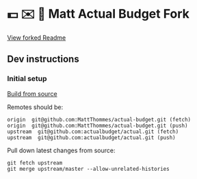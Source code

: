 # 💵 ✉️ 🍴 Matt Actual Budget Fork

[View forked Readme](https://github.com/actualbudget/actual/blob/master/README.md)

## Dev instructions

### Initial setup

[Build from source](https://actualbudget.org/docs/install/build-from-source/)

Remotes should be:

```
origin  git@github.com:MattThommes/actual-budget.git (fetch)
origin  git@github.com:MattThommes/actual-budget.git (push)
upstream  git@github.com:actualbudget/actual.git (fetch)
upstream  git@github.com:actualbudget/actual.git (push)
```

Pull down latest changes from source:

```
git fetch upstream
git merge upstream/master --allow-unrelated-histories
```

